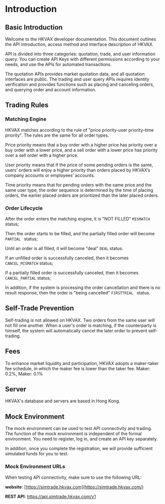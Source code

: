 # Introduction

## Basic Introduction

Welcome to the HKVAX developer documentation. This document outlines the API introduction, access method and interface description of HKVAX.

API is divided into three categories: quotation, trade, and user information query. You can create API Keys with different permissions according to your needs, and use the APIs for automated transactions.

The quotation APIs provides market quotation data, and all quotation interfaces are public. The trading and user query APIs requires identity verification and provides functions such as placing and canceling orders, and querying order and account information.

## Trading Rules

### Matching Engine

HKVAX matches according to the rule of "price priority-user priority-time priority". The rules are the same for all order types.

Price priority means that a buy order with a higher price has priority over a buy order with a lower price, and a sell order with a lower price has priority over a sell order with a higher price.

User priority means that if the price of some pending orders is the same, users’ orders will enjoy a higher priority than orders placed by HKVAX’s company accounts or employees’ accounts.

Time priority means that for pending orders with the same price and the same user type, the order sequence is determined by the time of placing orders, the earlier placed orders are prioritized than the later placed orders.

### Order Lifecycle

After the order enters the matching engine, it is "NOT FILLED" `MISMATCH` status;

Then the order starts to be filled, and the partially filled order will become ``PARTIAL `` status;

Until an order is all filled, it will become "deal" `DEAL` status.

If an unfilled order is successfully canceled, then it becomes `CANCEL_MISMATCH` status;

If a partially filled order is successfully canceled, then it becomes `CANCEL_PARTIAL` status;

In addition, if the system is processing the order cancellation and there is no result response, then the order is "being cancelled" `FIRSTTRIAL ` status.

## Self-Trade Prevention 

Self-trading is not allowed on HKVAX. Two orders from the same user will not fill one another. When a user's order is matching, if the counterparty is himself, the system will automatically cancel the later order  to prevent self-trading.

## Fees

To enhance market liquidity and participation, HKVAX adopts a maker-taker fee schedule, in which the maker fee is lower than the taker fee. Maker: 0.2%, Maker: 0.1%

## Server

HKVAX's database and servers are based in Hong Kong.

## Mock Environment

The mock environment can be used to test API connectivity and trading. The function of the mock environment is independent of the formal environment. You need to register, log in, and create an API key separately.

In addition, once you complete the registration, we will provide sufficient simulated funds for you to test.

### Mock Environment URLs

When testing API connectivity, make sure to use the following URL:

**website**: [https://simtrade.hkvax.com](https://simtrade.hkvax.com/)

**REST API**: [https://api.simtrade.hkvax.com/v1 ](https://api.simtrade.hkvax.com/v1 )
